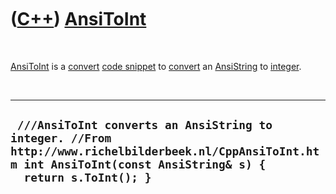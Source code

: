 



 

 

 

 

 

([C++](Cpp.md)) [AnsiToInt](CppAnsiToInt.md)
==============================================

 

[AnsiToInt](CppAnsiToInt.md) is a [convert](CppConvert.md) [code
snippet](CppCodeSnippets.md) to [convert](CppConvert.md) an
[AnsiString](CppAnsiString.md) to [integer](CppInt.md).

 

  ----------------------------------------------------------------------------------------------------------------------------------------------------------------------
  ` ///AnsiToInt converts an AnsiString to integer. //From http://www.richelbilderbeek.nl/CppAnsiToInt.htm int AnsiToInt(const AnsiString& s) {   return s.ToInt(); }`
  ----------------------------------------------------------------------------------------------------------------------------------------------------------------------

 

 

 

 

 





 



